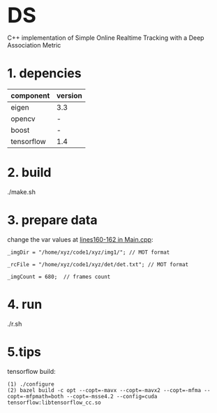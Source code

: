 **<font size=40>DS</font>**

C++ implementation of Simple Online Realtime Tracking with a Deep Association Metric

# 1. depencies
component|version
-|-
eigen|3.3
opencv|-
boost|-
tensorflow|1.4

# 2. build
./make.sh

# 3. prepare data

change the var values at [lines160-162 in Main.cpp](https://github.com/oylz/DS/blob/master/Main.cpp#L160TL162):
```
_imgDir = "/home/xyz/code1/xyz/img1/"; // MOT format

_rcFile = "/home/xyz/code1/xyz/det/det.txt"; // MOT format

_imgCount = 680;  // frames count
```


# 4. run

./r.sh

# 5.tips

tensorflow build:
```
(1) ./configure
(2) bazel build -c opt --copt=-mavx --copt=-mavx2 --copt=-mfma --copt=-mfpmath=both --copt=-msse4.2 --config=cuda  tensorflow:libtensorflow_cc.so
```








